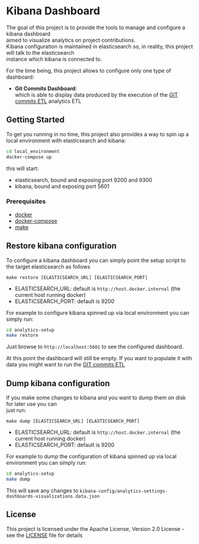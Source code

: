 # Kibana Dashboard

The goal of this project is to provide the tools to manage and configure a kibana dashboard  
aimed to visualize analytics on project contributions.  
Kibana configuration is maintained in elasticsearch so, in reality, this project will talk to the elasticsearch  
instance which kibana is connected to.

For the time being, this project allows to configure only one type of dashboard:

* **Git Commits Dashboard**:  
which is able to display data produced by the execution of the [GIT commits ETL](https://github.com/GerritCodeReview/apps_analytics-etl#git-commits) analytics ETL  
   

## Getting Started

To get you running in no time, this project also provides a way to spin up a local environment with elasticsearch and kibana:

```bash
cd local_environment
docker-compose up

```

this will start:
* elasticsearch, bound and exposing port 9200 and 9300
* kibana, bound and exposing port 5601

### Prerequisites

* [docker](https://www.docker.com/)
* [docker-compose](https://docs.docker.com/compose/)
* [make](https://www.gnu.org/software/make/)

## Restore kibana configuration
To configure a kibana dashboard you can simply point the setup script to the target elasticsearch as follows

```make restore [ELASTICSEARCH_URL] [ELASTICSEARCH_PORT]```

* ELASTICSEARCH_URL: default is `http://host.docker.internal` (the current host running docker)
* ELASTICSEARCH_PORT: default is 9200

For example to configure kibana spinned up via local environment you can simply run:
```bash
cd analytics-setup
make restore
```

Just browse to `http://localhost:5601` to see the configured dashboard.

At this point the dashboard will still be empty.
If you want to populate it with data you might want to run the [GIT commits ETL](https://github.com/GerritCodeReview/apps_analytics-etl#git-commits)

## Dump kibana configuration

If you make some changes to kibana and you want to dump them on disk for later use you can  
just run:

```make dump [ELASTICSEARCH_URL] [ELASTICSEARCH_PORT]```

* ELASTICSEARCH_URL: default is `http://host.docker.internal` (the current host running docker)
* ELASTICSEARCH_PORT: default is 9200

For example to dump the configuration of kibana spinned up via local environment you can simply run:
```bash
cd analytics-setup
make dump
```

This will save any changes to ```kibana-config/analytics-settings-dashboards-visualizations.data.json```

## License

This project is licensed under the Apache License, Version 2.0 License - see the [LICENSE](LICENSE) file for details
